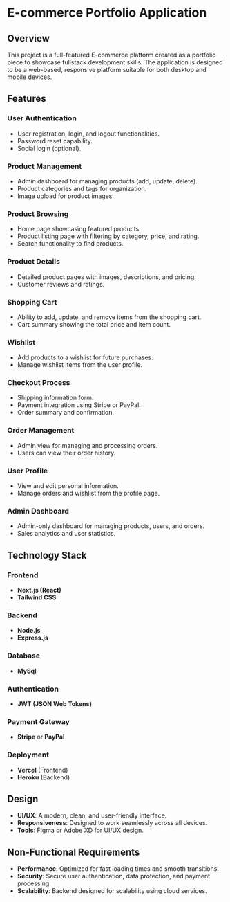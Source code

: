 # E-commerce Portfolio Application

## Overview
This project is a full-featured E-commerce platform created as a portfolio piece to showcase fullstack development skills. The application is designed to be a web-based, responsive platform suitable for both desktop and mobile devices.

## Features

### User Authentication
- User registration, login, and logout functionalities.
- Password reset capability.
- Social login (optional).

### Product Management
- Admin dashboard for managing products (add, update, delete).
- Product categories and tags for organization.
- Image upload for product images.

### Product Browsing
- Home page showcasing featured products.
- Product listing page with filtering by category, price, and rating.
- Search functionality to find products.

### Product Details
- Detailed product pages with images, descriptions, and pricing.
- Customer reviews and ratings.

### Shopping Cart
- Ability to add, update, and remove items from the shopping cart.
- Cart summary showing the total price and item count.

### Wishlist
- Add products to a wishlist for future purchases.
- Manage wishlist items from the user profile.

### Checkout Process
- Shipping information form.
- Payment integration using Stripe or PayPal.
- Order summary and confirmation.

### Order Management
- Admin view for managing and processing orders.
- Users can view their order history.

### User Profile
- View and edit personal information.
- Manage orders and wishlist from the profile page.

### Admin Dashboard
- Admin-only dashboard for managing products, users, and orders.
- Sales analytics and user statistics.

## Technology Stack

### Frontend
- **Next.js (React)**
- **Tailwind CSS**

### Backend
- **Node.js**
- **Express.js**

### Database
- **MySql**

### Authentication
- **JWT (JSON Web Tokens)**

### Payment Gateway
- **Stripe** or **PayPal**

### Deployment
- **Vercel** (Frontend)
- **Heroku** (Backend)

## Design
- **UI/UX**: A modern, clean, and user-friendly interface.
- **Responsiveness**: Designed to work seamlessly across all devices.
- **Tools**: Figma or Adobe XD for UI/UX design.

## Non-Functional Requirements
- **Performance**: Optimized for fast loading times and smooth transitions.
- **Security**: Secure user authentication, data protection, and payment processing.
- **Scalability**: Backend designed for scalability using cloud services.